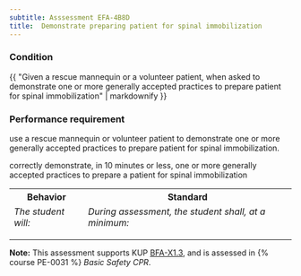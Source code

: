 ```yaml
---
subtitle: Asssessment EFA-4B8D
title:  Demonstrate preparing patient for spinal immobilization
---
```




### Condition

{{ "Given a rescue mannequin or a volunteer patient, when asked to demonstrate one or more generally accepted practices to prepare patient for spinal immobilization" | markdownify }}

### Performance requirement 

<table width='100%' class='Guidelines'>
 <thead>
 <tr>
     <th class='thirty'>Behavior</th>
     <th class='seventy'>Standard</th>
 </tr>
 <tr>
     <td><em>The student will:</em></td>
     <td><em>During assessment, the student shall, at a minimum:</em></td>
 </tr>
 </thead>
 <tbody>


<!--rowstart-->

use a rescue mannequin or volunteer patient to demonstrate one or more generally accepted practices to prepare patient for spinal immobilization.

<!--cellbreak-->

correctly demonstrate, in 10 minutes or less,  one or more generally accepted practices to prepare a patient for spinal immobilization

<!--rowend-->


 </tbody>
 </table>



*****

**Note:** This assessment supports KUP [BFA-X1.3]({{site.baseurl}}/tables/613.html#BFA-X1.3), and is assessed in  {% course  PE-0031 %}  *Basic Safety CPR*. 

